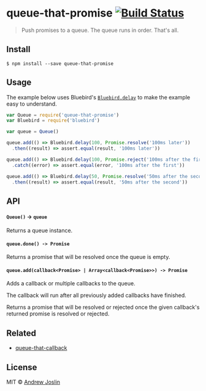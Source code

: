 # queue-that-promise [![Build Status](https://travis-ci.org/ajoslin/queue-that-promise.svg?branch=master)](https://travis-ci.org/ajoslin/queue-that-promise)

> Push promises to a queue. The queue runs in order. That's all.

## Install

```
$ npm install --save queue-that-promise
```

## Usage

The example below uses Bluebird's [`Bluebird.delay`](http://bluebirdjs.com/docs/api/promise.delay.html) to make the example easy to understand.

```js
var Queue = require('queue-that-promise')
var Bluebird = require('bluebird')

var queue = Queue()

queue.add(() => Bluebird.delay(100, Promise.resolve('100ms later'))
  .then((result) => assert.equal(result, '100ms later'))

queue.add(() => Bluebird.delay(100, Promise.reject('100ms after the first'))
  .catch((error) => assert.equal(error, '100ms after the first'))

queue.add(() => Bluebird.delay(50, Promise.resolve('50ms after the second'))
  .then((result) => assert.equal(result, '50ms after the second'))
```

## API

#### `Queue()` -> `queue`

Returns a queue instance.

#### `queue.done() -> Promise`

Returns a promise that will be resolved once the queue is empty.

#### `queue.add(callback<Promise> | Array<callback<Promise>>) -> Promise`

Adds a callback or multiple callbacks to the queue.

The callback will run after all previously added callbacks have finished.

Returns a promise that will be resolved or rejected once the given callback's returned promise is resolved or rejected.

## Related

- [queue-that-callback](https://github.com/ajoslin/queue-that-callback)

## License

MIT © [Andrew Joslin](http://ajoslin.com)
